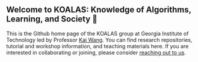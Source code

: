 ## Welcome to KOALAS: Knowledge of Algorithms, Learning, and Society 👋
This is the Github home page of the KOALAS group at Georgia Institute of Technology led by Professor [Kai Wang](https://guaguakai.com/).
You can find research repositories, tutorial and workshop information, and teaching materials here.
If you are interested in collaborating or joining, please consider [reaching out to us](https://guaguakai.com/team).

<!--

**Here are some ideas to get you started:**

🙋‍♀️ A short introduction - what is your organization all about?
🌈 Contribution guidelines - how can the community get involved?
👩‍💻 Useful resources - where can the community find your docs? Is there anything else the community should know?
🍿 Fun facts - what does your team eat for breakfast?
🧙 Remember, you can do mighty things with the power of [Markdown](https://docs.github.com/github/writing-on-github/getting-started-with-writing-and-formatting-on-github/basic-writing-and-formatting-syntax)
-->
